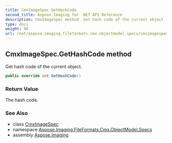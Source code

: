 ```yaml
---
title: CmxImageSpec.GetHashCode
second_title: Aspose.Imaging for .NET API Reference
description: CmxImageSpec method. Get hash code of the current object
type: docs
weight: 90
url: /net/aspose.imaging.fileformats.cmx.objectmodel.specs/cmximagespec/gethashcode/
---
```

## CmxImageSpec.GetHashCode method

Get hash code of the current object.

```csharp
public override int GetHashCode()
```

### Return Value

The hash code.

### See Also

* class [CmxImageSpec](../)
* namespace [Aspose.Imaging.FileFormats.Cmx.ObjectModel.Specs](../../cmximagespec/)
* assembly [Aspose.Imaging](../../../)


